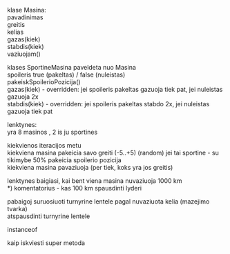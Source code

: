 klase Masina:  
pavadinimas  
greitis  
kelias  
gazas(kiek)  
stabdis(kiek)  
vaziuojam()  
 
klases SportineMasina paveldeta nuo Masina  
spoileris true (pakeltas) / false (nuleistas)  
pakeiskSpoilerioPozicija()  
gazas(kiek) - overridden: jei spoileris pakeltas gazuoja tiek pat, jei nuleistas gazuoja 2x  
stabdis(kiek) - overridden: jei spoileris pakeltas stabdo 2x, jei nuleistas gazuoja tiek pat  


 
lenktynes:  
yra 8 masinos , 2 is ju sportines
 
kiekvienos iteracijos metu  
kiekviena masina pakeicia savo greiti (-5..+5) (random) jei tai sportine - su tikimybe 50% pakeicia spoilerio pozicija  
kiekviena masina pavaziuoja (per tiek, koks yra jos greitis)  
 
lenktynes baigiasi, kai bent viena masina nuvaziuoja 1000 km  
*) komentatorius - kas 100 km spausdinti lyderi  
 
pabaigoj suruosiuoti turnyrine lentele pagal nuvaziuota kelia (mazejimo tvarka)  
atspausdinti turnyrine lentele  
 
instanceof
 
kaip iskviesti super metoda
